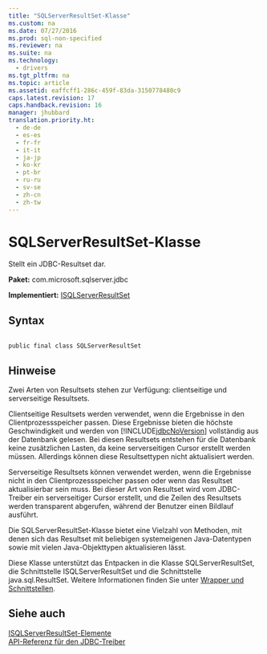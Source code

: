```yaml
---
title: "SQLServerResultSet-Klasse"
ms.custom: na
ms.date: 07/27/2016
ms.prod: sql-non-specified
ms.reviewer: na
ms.suite: na
ms.technology: 
  - drivers
ms.tgt_pltfrm: na
ms.topic: article
ms.assetid: eaffcff1-286c-459f-83da-3150778480c9
caps.latest.revision: 17
caps.handback.revision: 16
manager: jhubbard
translation.priority.ht: 
  - de-de
  - es-es
  - fr-fr
  - it-it
  - ja-jp
  - ko-kr
  - pt-br
  - ru-ru
  - sv-se
  - zh-cn
  - zh-tw
---
```

# SQLServerResultSet-Klasse
  Stellt ein JDBC\-Resultset dar.  
  
 **Paket:** com.microsoft.sqlserver.jdbc  
  
 **Implementiert:** [ISQLServerResultSet](../content/ISQLServerResultSet-Interface.md)  
  
## Syntax  
  
```  
  
public final class SQLServerResultSet  
```  
  
## Hinweise  
 Zwei Arten von Resultsets stehen zur Verfügung: clientseitige und serverseitige Resultsets.  
  
 Clientseitige Resultsets werden verwendet, wenn die Ergebnisse in den Clientprozessspeicher passen. Diese Ergebnisse bieten die höchste Geschwindigkeit und werden von [!INCLUDE[jdbcNoVersion](../content/includes/jdbcNoVersion_md.md)] vollständig aus der Datenbank gelesen. Bei diesen Resultsets entstehen für die Datenbank keine zusätzlichen Lasten, da keine serverseitigen Cursor erstellt werden müssen. Allerdings können diese Resultsettypen nicht aktualisiert werden.  
  
 Serverseitige Resultsets können verwendet werden, wenn die Ergebnisse nicht in den Clientprozessspeicher passen oder wenn das Resultset aktualisierbar sein muss. Bei dieser Art von Resultset wird vom JDBC\-Treiber ein serverseitiger Cursor erstellt, und die Zeilen des Resultsets werden transparent abgerufen, während der Benutzer einen Bildlauf ausführt.  
  
 Die SQLServerResultSet\-Klasse bietet eine Vielzahl von Methoden, mit denen sich das Resultset mit beliebigen systemeigenen Java\-Datentypen sowie mit vielen Java\-Objekttypen aktualisieren lässt.  
  
 Diese Klasse unterstützt das Entpacken in die Klasse SQLServerResultSet, die Schnittstelle  ISQLServerResultSet und die Schnittstelle  java.sql.ResultSet. Weitere Informationen finden Sie unter [Wrapper und Schnittstellen](../content/Wrappers-and-Interfaces.md).  
  
## Siehe auch  
 [ISQLServerResultSet-Elemente](../content/SQLServerResultSet-Members.md)   
 [API-Referenz für den JDBC-Treiber](../content/JDBC-Driver-API-Reference.md)  
  
  